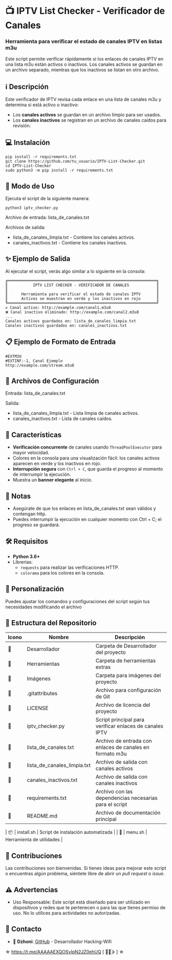 ﻿# 📺 IPTV List Checker - Verificador de Canales

### Herramienta para verificar el estado de canales IPTV en listas m3u
Este script permite verificar rápidamente si los enlaces de canales IPTV en una lista m3u están activos o inactivos. Los canales activos se guardan en un archivo separado, mientras que los inactivos se listan en otro archivo.

## :information_source: Descripción
Este verificador de IPTV revisa cada enlace en una lista de canales m3u y determina si está activo o inactivo:
- Los **canales activos** se guardan en un archivo limpio para ser usados.
- Los **canales inactivos** se registran en un archivo de canales caídos para revisión.

## :computer: Instalación
```python3
pip install -r requirements.txt
git clone https://github.com/tu_usuario/IPTV-List-Checker.git
cd IPTV-List-Checker
sudo python3 -m pip install -r requirements.txt 
```

## :rocket: Modo de Uso
Ejecuta el script de la siguiente manera:

```python3
python3 iptv_checker.py
```

Archivo de entrada: lista_de_canales.txt

Archivos de salida:
- lista_de_canales_limpia.txt - Contiene los canales activos.
- canales_inactivos.txt - Contiene los canales inactivos.

## ✨ Ejemplo de Salida

Al ejecutar el script, verás algo similar a lo siguiente en la consola:

```plaintext
╔═════════════════════════════════════════════════════════════════╗
║           IPTV LIST CHECKER - VERIFICADOR DE CANALES            ║
║                                                                 ║
║      Herramienta para verificar el estado de canales IPTV       ║
║      Activos se muestran en verde y los inactivos en rojo       ║
╚═════════════════════════════════════════════════════════════════╝
✔️ Canal activo: http://example.com/canal1.m3u8
❌ Canal inactivo eliminado: http://example.com/canal2.m3u8
...
Canales activos guardados en: lista_de_canales_limpia.txt
Canales inactivos guardados en: canales_inactivos.txt
```

## 📋 Ejemplo de Formato de Entrada 
```plaintext
#EXTM3U
#EXTINF:-1, Canal Ejemplo
http://example.com/stream.m3u8
```

## 🔧 Archivos de Configuración

Entrada: lista_de_canales.txt

Salida:
- lista_de_canales_limpia.txt - Lista limpia de canales activos.
- canales_inactivos.txt - Lista de canales caídos.


## :star2: Características

- **Verificación concurrente** de canales usando `ThreadPoolExecutor` para mayor velocidad.
- Colores en la consola para una visualización fácil: los canales activos aparecen en verde y los inactivos en rojo.
- **Interrupción segura** con `Ctrl + C`, que guarda el progreso al momento de interrumpir la ejecución.
- Muestra un **banner elegante** al inicio.

## :bookmark_tabs: Notas

- Asegúrate de que los enlaces en lista_de_canales.txt sean válidos y contengan http.
- Puedes interrumpir la ejecución en cualquier momento con Ctrl + C; el progreso se guardará.

## :hammer_and_wrench: Requisitos 

- **Python 3.6+**
- Librerías:
  - `requests` para realizar las verificaciones HTTP.
  - `colorama` para los colores en la consola.

## :memo: Personalización

Puedes ajustar los comandos y configuraciones del script según tus necesidades modificando el archivo `   `

## :open_file_folder: Estructura del Repositorio

| Icono            | Nombre                      | Descripción                                              |
|------------------|-----------------------------|----------------------------------------------------------|
| :file_folder:    | Desarrollador               | Carpeta de Desarrollador del proyecto                    |
| :file_folder:    | Herramientas                | Carpeta de herramientas extras                           |
| :file_folder:    | Imágenes                    | Carpeta para imágenes del proyecto                       |
| :page_facing_up: | .gitattributes              | Archivo para configuración de Git                        |
| :page_facing_up: | LICENSE                     | Archivo de licencia del proyecto                         |
| :page_facing_up: | iptv_checker.py             | Script principal para verificar enlaces de canales IPTV  |
| :page_facing_up: | lista_de_canales.txt        | Archivo de entrada con enlaces de canales en formato m3u |
| :page_facing_up: | lista_de_canales_limpia.txt | Archivo de salida con canales activos                    |
| :page_facing_up: | canales_inactivos.txt       | Archivo de salida con canales inactivos                  |
| :page_facing_up: | requirements.txt            | Archivo con las dependencias necesarias para el script   |
| :book:           | README.md                   | Archivo de documentación principal                       |

| :package:        | install.sh          | Script de instalación automatizada        |
| :page_facing_up: | menu.sh             | Herramienta de utilidades                 |

## :star2: Contribuciones

Las contribuciones son bienvenidas. Si tienes ideas para mejorar este script o encuentras algún problema, siéntete libre de abrir un *pull request* o *issue*.

## :warning: Advertencias

- Uso Responsable: Este script está diseñado para ser utilizado en dispositivos y redes que te pertenecen o para las que tienes permiso de uso. No lo utilices para actividades no autorizadas.

## :email: Contacto 
* :busts_in_silhouette: **Dzhoni**: [GitHub](https://github.com/AAAAAEXQOSyIpN2JZ0ehUQ/Hacking-Wifi) - Desarrollador Hacking-Wifi

☆ https://t.me/AAAAAEXQOSyIpN2JZ0ehUQ [  ⃘⃤꙰✰ ] ☆
